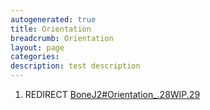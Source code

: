 ```yaml
---
autogenerated: true
title: Orientation
breadcrumb: Orientation
layout: page
categories: 
description: test description
---
```


1.  REDIRECT [BoneJ2\#Orientation\_.28WIP.29](BoneJ2#Orientation_.28WIP.29 "wikilink")
